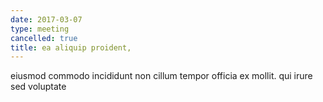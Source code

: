 ```yaml
---
date: 2017-03-07
type: meeting
cancelled: true
title: ea aliquip proident,
---
```

eiusmod commodo incididunt non cillum tempor officia ex mollit. qui irure sed voluptate